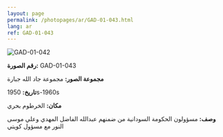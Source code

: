 ```yaml
---
layout: page
permalink: /photopages/ar/GAD-01-043.html
lang: ar
ref: GAD-01-043
---
```


![GAD-01-042](/smallimages/GAD-01-043-600.jpg)

**رقم الصورة:** GAD-01-043

**مجموعة الصور:** مجموعة جاد الله جبارة

**تاريخ:** 1950s-1960s

**مكان:** الخرطوم بحري

**وصف:** مسؤولون الحكومة السودانية من ضمنهم عبدالله الفاضل المهدي وعلي موسى النور مع مسؤول كويتي
